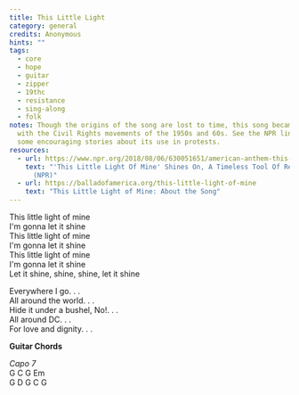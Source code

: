 ```yaml
---
title: This Little Light
category: general
credits: Anonymous
hints: ""
tags:
  - core
  - hope
  - guitar
  - zipper
  - 19thc
  - resistance
  - sing-along
  - folk
notes: Though the origins of the song are lost to time, this song became popular
  with the Civil Rights movements of the 1950s and 60s. See the NPR link for
  some encouraging stories about its use in protests.
resources:
  - url: https://www.npr.org/2018/08/06/630051651/american-anthem-this-little-light-of-mine-resistance
    text: "'This Little Light Of Mine' Shines On, A Timeless Tool Of Resistance
      (NPR)"
  - url: https://balladofamerica.org/this-little-light-of-mine
    text: "This Little Light of Mine: About the Song"
---
```

This little light of mine\
I'm gonna let it shine\
This little light of mine\
I'm gonna let it shine\
This little light of mine\
I'm gonna let it shine\
Let it shine, shine, shine, let it shine  

Everywhere I go. . .\
All around the world. . .\
Hide it under a bushel, No!. . .\
All around DC. . .\
For love and dignity. . .  

**Guitar Chords**  

*Capo 7*\
G C G Em\
G D G C G  

<!-- 
D - - -/G – D-/    
D - - -/G – D-/    
D - - -/--F# Bm/  
D A DG D  
-->
